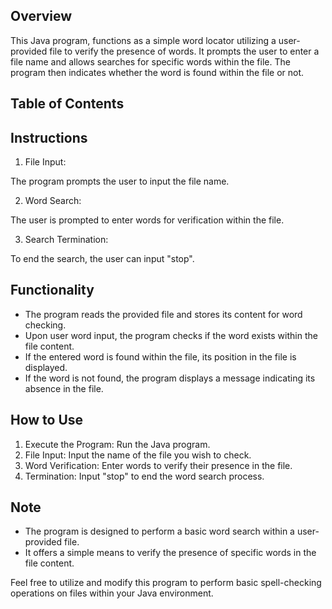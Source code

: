 ## Overview
This Java program, functions as a simple word locator utilizing a user-provided file to verify the presence of words. It prompts the user to enter a file name and allows searches for specific words within the file. The program then indicates whether the word is found within the file or not.

## Table of Contents


## Instructions

1. File Input: 

The program prompts the user to input the file name.

2. Word Search: 

The user is prompted to enter words for verification within the file.

3. Search Termination: 

To end the search, the user can input "stop".

## Functionality

- The program reads the provided file and stores its content for word checking.
- Upon user word input, the program checks if the word exists within the file content.
- If the entered word is found within the file, its position in the file is displayed.
- If the word is not found, the program displays a message indicating its absence in the file.
  
## How to Use

1. Execute the Program: Run the Java program.
2. File Input: Input the name of the file you wish to check.
3. Word Verification: Enter words to verify their presence in the file.
4. Termination: Input "stop" to end the word search process.
   
## Note

- The program is designed to perform a basic word search within a user-provided file.
- It offers a simple means to verify the presence of specific words in the file content.

  
Feel free to utilize and modify this program to perform basic spell-checking operations on files within your Java environment.
